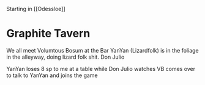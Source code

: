 Starting in [[Odessloe]] 
# Graphite Tavern
We all meet 
Volumtous Bosum at the Bar
YanYan (Lizardfolk) is in the foliage in the alleyway, doing lizard folk shit.
Don Julio 

YanYan loses 8 sp to me at a table while Don Julio watches
VB comes over to talk to YanYan and joins the game
